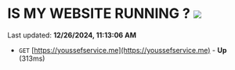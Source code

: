 # IS MY WEBSITE RUNNING ? [![](https://img.shields.io/static/v1?label=Sponsor&message=%E2%9D%A4&logo=GitHub&color=%23fe8e86)](https://github.com/sponsors/Youssef-Lehmam)

Last updated: **12/26/2024, 11:13:06 AM**

- `GET` [https://youssefservice.me](https://youssefservice.me) - **Up** (313ms)
